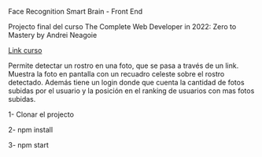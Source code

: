 Face Recognition Smart Brain - Front End

Projecto final del curso The Complete Web Developer in 2022: Zero to Mastery by Andrei Neagoie

[Link curso](https://www.udemy.com/course/the-complete-web-developer-zero-to-mastery/)

Permite detectar un rostro en una foto, que se pasa a través de un link. Muestra la foto en pantalla con un recuadro celeste sobre el rostro detectado. Además tiene un login donde que cuenta la cantidad de fotos subidas por el usuario y la posición en el ranking de usuarios con mas fotos subidas.

1- Clonar el projecto 

2- npm install 

3- npm start
